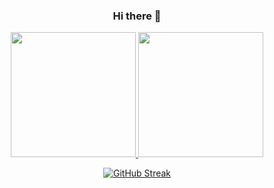<!--
**givemechocopy/givemechocopy** is a ✨ _special_ ✨ repository because its `README.md` (this file) appears on your GitHub profile.
### Hi there 👋
Here are some ideas to get you started:

- 🔭 I’m currently working on ...
- 🌱 I’m currently learning ...
- 👯 I’m looking to collaborate on ...
- 🤔 I’m looking for help with ...
- 💬 Ask me about ...
- 📫 How to reach me: ...
- 😄 Pronouns: ...
- ⚡ Fun fact: ...
-->


<h3 align="center">Hi there 👋</h3>

<p align="center">
  <a href="https://github.com/anuraghazra/github-readme-stats">
    <picture>
      <source 
        srcset="https://github-readme-stats.vercel.app/api?username=givemechocopy&show_icons=true&theme=tokyonight&hide_rank=true&hide=stars&hide_border=true"
        media="(prefers-color-scheme: dark)">
      <img 
        src="https://github-readme-stats.vercel.app/api?username=givemechocopy&show_icons=true&theme=default&hide_rank=true&hide=stars&hide_border=true"
        height="200">
    </picture>
  </a>
  
  <a href="https://github.com/vn7n24fzkq/github-profile-summary-cards">
    <picture>
      <source 
        srcset="http://github-profile-summary-cards.vercel.app/api/cards/repos-per-language?username=givemechocopy&theme=tokyonight"
        media="(prefers-color-scheme: dark)">
      <img 
        src="http://github-profile-summary-cards.vercel.app/api/cards/repos-per-language?username=givemechocopy&theme=default"
        height="200">
    </picture>
  </a>
</p>



<div align="center">
  
  <a href="https://git.io/streak-stats">
    <img src="https://streak-stats.demolab.com?user=givemechocopy&theme=tokyonight&hide_border=true&card_width=700"" alt="GitHub Streak" />  
  </a>

</div>



